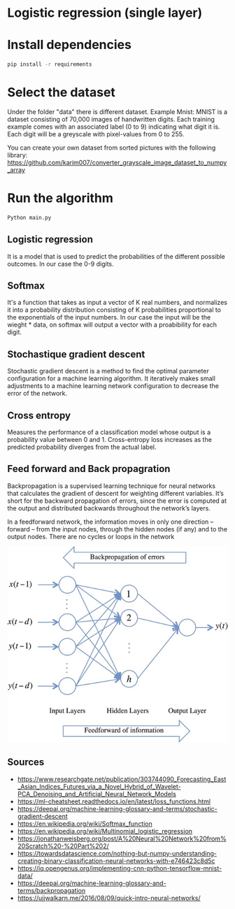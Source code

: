 # Logistic regression (single layer)


# Install dependencies
```bash
pip install -r requirements
```

# Select the dataset
Under the folder "data" there is different dataset. Example Mnist: MNIST is a dataset consisting of 70,000 images of handwritten digits. Each training example comes with an associated label (0 to 9) indicating what digit it is. Each digit will be a greyscale with pixel-values from 0 to 255.

You can create your own dataset from sorted pictures with the following library: https://github.com/karim007/converter_grayscale_image_dataset_to_numpy_array


# Run the algorithm

```python
Python main.py
```
## Logistic regression
It is a model that is used to predict the probabilities of the different possible outcomes. In our case the 0-9 digits.

## Softmax
It's a function that takes as input a vector of K real numbers, and normalizes it into a probability distribution consisting of K probabilities proportional to the exponentials of the input numbers. In our case the input will be the wieght * data, on softmax will output a vector with a proabibility for each digit.

## Stochastique gradient descent
Stochastic gradient descent is a method to find the optimal parameter configuration for a machine learning algorithm. It iteratively makes small adjustments to a machine learning network configuration to decrease the error of the network.

## Cross entropy
Measures the performance of a classification model whose output is a probability value between 0 and 1. Cross-entropy loss increases as the predicted probability diverges from the actual label. 

## Feed forward and Back propagration
Backpropagation is a supervised learning technique for neural networks that calculates the gradient of descent for weighting different variables. It’s short for the backward propagation of errors, since the error is computed at the output and distributed backwards throughout the network’s layers.

In a feedforward network, the information moves in only one direction – forward – from the input nodes, through the hidden nodes (if any) and to the output nodes. There are no cycles or loops in the network 

![schema](/images/fb.jpg)




## Sources

- https://www.researchgate.net/publication/303744090_Forecasting_East_Asian_Indices_Futures_via_a_Novel_Hybrid_of_Wavelet-PCA_Denoising_and_Artificial_Neural_Network_Models
- https://ml-cheatsheet.readthedocs.io/en/latest/loss_functions.html
- https://deepai.org/machine-learning-glossary-and-terms/stochastic-gradient-descent
- https://en.wikipedia.org/wiki/Softmax_function
- https://en.wikipedia.org/wiki/Multinomial_logistic_regression
- https://jonathanweisberg.org/post/A%20Neural%20Network%20from%20Scratch%20-%20Part%202/
- https://towardsdatascience.com/nothing-but-numpy-understanding-creating-binary-classification-neural-networks-with-e746423c8d5c
- https://iq.opengenus.org/implementing-cnn-python-tensorflow-mnist-data/
- https://deepai.org/machine-learning-glossary-and-terms/backpropagation
- https://ujjwalkarn.me/2016/08/09/quick-intro-neural-networks/

